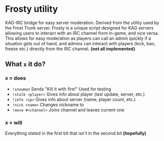 # Frosty utility #
KAG-IRC bridge for easy server moderation. Derived from the utility used by the Frost Trunk server. Frosty is a unique script designed for KAG servers allowing users to interact with an IRC channel from in-game, and vice versa. This allows for easy moderation as players can call an admin quickly if a situation gets out of hand, and admins can interact with players (kick, ban, freeze etc.) directly from the IRC channel. **(not all implemented)**

## What `x` it do? ##
### x = does ###
- `!snowman` Sends "Kill it with fire!" Used for testing
- `!stalk <player>` Gives info about player (last update, server, etc.)
- `!info <ip>` Gives info about server (name, player count, etc.)
- `!nick <name>` Changes nickname to <name>
- `!move #<channel>` Joins channel and leaves current one

### x = will ###
Everything stated in the first bit that isn't in the second bit **(hopefully)**
